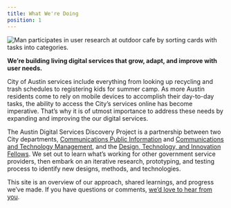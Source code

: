 ```yaml
---
title: What We're Doing
position: 1
---
```


![Man participates in user research at outdoor cafe by sorting cards with tasks into categories.](/uploads/outdoor-card-sorting-min.jpg)

**We’re building living digital services that grow, adapt, and improve with user needs.**

City of Austin services include everything from looking up recycling and trash schedules to registering kids for summer camp. As more Austin residents come to rely on mobile devices to accomplish their day-to-day tasks, the ability to access the City’s services online has become imperative. That’s why it is of utmost importance to address these needs by expanding and improving the our digital services.

The Austin Digital Services Discovery Project is a partnership between two City departments, [Communications Public Information](http://www.austintexas.gov/department/communications) and [Communications and Technology Management](http://www.austintexas.gov/department/information-technology), and the [Design, Technology, and Innovation Fellows](https://cityofaustin.github.io/innovation-fellows/). We set out to learn what’s working for other government service providers, then embark on an iterative research, prototyping, and testing process to identify new designs, methods, and technologies. 

This site is an overview of our approach, shared learnings, and progress we’ve made. If you have questions or comments, [we’d love to hear from you](austin-digital-services-discovery/about/get-in-touch).